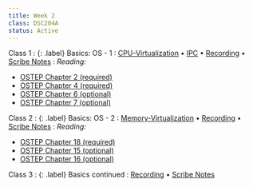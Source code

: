 ```yaml
---
title: Week 2
class: DSC204A
status: Active
---
```


Class 1
: {: .label} Basics: OS - 1
  : [CPU-Virtualization](https://drive.google.com/file/d/1BU_qMuheG2nPEiMR9iOFKYW0kAgRWd2j/view?usp=share_link) &#8226; [IPC](https://drive.google.com/file/d/1QD67914buqVv9XdGhWIRhPg-_4uSE8rf/view?usp=share_link) &#8226; [Recording](https://podcast.ucsd.edu/watch/sp25/dsc204a_a00/4) &#8226; [Scribe Notes](assets/scribe_notes/scribe_0407.pdf)
: *Reading:* 
* [OSTEP Chapter 2 (required)](https://pages.cs.wisc.edu/~remzi/OSTEP/intro.pdf)
* [OSTEP Chapter 4 (required)](https://pages.cs.wisc.edu/~remzi/OSTEP/cpu-intro.pdf)
* [OSTEP Chapter 6 (optional)](https://pages.cs.wisc.edu/~remzi/OSTEP/cpu-mechanisms.pdf)
* [OSTEP Chapter 7 (optional)](https://pages.cs.wisc.edu/~remzi/OSTEP/cpu-sched.pdf)


Class 2
: {: .label} Basics: OS - 2
  : [Memory-Virtualization](https://drive.google.com/file/d/1KHCpgTs_8pZr8MiQGILlKfWV_OsyfGc8/view?usp=share_link) &#8226; [Recording](https://podcast.ucsd.edu/watch/sp25/dsc204a_a00/5) &#8226; [Scribe Notes](assets/scribe_notes/scribe_0409.pdf)
: *Reading:* 
* [OSTEP Chapter 18 (required)](https://pages.cs.wisc.edu/~remzi/OSTEP/vm-paging.pdf)
* [OSTEP Chapter 15 (optional)](https://pages.cs.wisc.edu/~remzi/OSTEP/vm-mechanism.pdf)
* [OSTEP Chapter 16 (optional)](https://pages.cs.wisc.edu/~remzi/OSTEP/vm-segmentation.pdf)

Class 3
: {: .label} Basics continued 
  : [Recording](https://podcast.ucsd.edu/watch/sp25/dsc204a_a00/6) &#8226; [Scribe Notes](assets/scribe_notes/scribe_0411.pdf)

